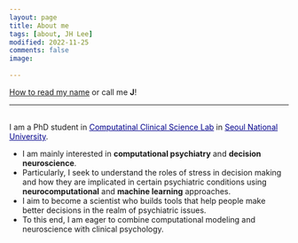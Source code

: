 ```yaml
---
layout: page
title: About me
tags: [about, JH Lee]
modified: 2022-11-25
comments: false
image:
  
---
```


<a href="http://ipa-reader.xyz/?text=d%CD%A1%CA%92%CA%B0%CA%8C%CC%9D%C5%8B%20hj%CA%8C%CC%9D%CC%86n&voice=Ivy" class="btn btn--primary">How to read my name</a> or call me **J**! 

---
<br>I am a PhD student in <a href="https://ccs-lab.github.io/" style="color: darkblue">Computatinal Clinical Science Lab</a> in <a href="https://en.snu.ac.kr/index.html" style="color: darkblue">Seoul National University</a>. 
* I am mainly interested in **computational psychiatry** and **decision neuroscience**. 
* Particularly, I seek to understand the roles of stress in decision making and how they are implicated in certain psychiatric conditions using **neurocomputational** and **machine learning** approaches. 
* I aim to become a scientist who builds tools that help people make better decisions in the realm of psychiatric issues. 
* To this end, I am eager to combine computational modeling and neuroscience with clinical psychology. <br />




